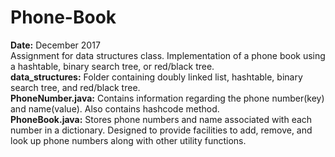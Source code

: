 # Phone-Book
<b>Date:</b> December 2017 </br>
Assignment for data structures class. Implementation of a phone book using a hashtable, binary search tree, or red/black tree. </br>
<b>data_structures:</b> Folder containing doubly linked list, hashtable, binary search tree, and red/black tree. </br>
<b>PhoneNumber.java:</b> Contains information regarding the phone number(key) and name(value). Also contains hashcode method.</br>
<b>PhoneBook.java:</b> Stores phone numbers and name associated with each number in a dictionary. Designed to provide facilities to add, remove, and look up phone numbers along with other utility functions. </br>
